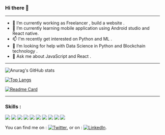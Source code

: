 ### Hi there 👋

<!--
**FatimaAlmashhor/FatimaAlmashhor** is a ✨ _special_ ✨ repository because its `README.md` (this file) appears on your GitHub profile.

Here are some ideas to get you started:

- 🔭 I’m currently working on ...
- 🌱 I’m currently learning ...
- 👯 I’m looking to collaborate on ...
- 🤔 I’m looking for help with ...
- 💬 Ask me about ...
- 📫 How to reach me: ...
- 😄 Pronouns: ...
- ⚡ Fun fact: ...
-->
------
- 🌱 I’m currently working as Freelancer , build a website .
- 🌱 I’m currently learning mobile application using Android studio and React native.
- 📫 I'm recently get interested on Python and ML .
- 🤔 I’m looking for help with Data Science in Python and Blockchain technology .
- 💬 Ask me about JavaScript and React .

-----

![Anurag's GitHub stats](https://github-readme-stats.vercel.app/api?username=FatimaAlmashhor&show_icons=true)

[![Top Langs](https://github-readme-stats.vercel.app/api/top-langs/?username=FatimaAlmashhor&layout=compact)](https://github.com/anuraghazra/github-readme-stats)

[![Readme Card](https://github-readme-stats.vercel.app/api/pin/?username=FatimaAlmashhor&repo=capstone-project-exhale)](https://github.com/FatimaAlmashhor/capstone-project-exhale)

-----
### Skills :
![](https://img.shields.io/badge/<code>-JavaScript-informational?style=flat&logo=<LOGO_NAME>&logoColor=white&color=2bbc8a)
![](https://img.shields.io/badge/<code>-React-informational?style=flat&logo=<LOGO_NAME>&logoColor=white&color=2bbc8a)
![](https://img.shields.io/badge/<code>-HTML-informational?style=flat&logo=<LOGO_NAME>&logoColor=white&color=2bbc8a)
![](https://img.shields.io/badge/style-CSS-informational?style=flat&logo=<LOGO_NAME>&logoColor=white&color=2bbc8a)
![](https://img.shields.io/badge/style-SCSS-informational?style=flat&logo=<LOGO_NAME>&logoColor=white&color=2bbc8a)
![](https://img.shields.io/badge/<code>-Nodejs-informational?style=flat&logo=<LOGO_NAME>&logoColor=white&color=2bbc8a)
![](https://img.shields.io/badge/<code>-PHP-informational?style=flat&logo=<LOGO_NAME>&logoColor=white&color=2bbc8a)
![](https://img.shields.io/badge/tool-Eslint-informational?style=flat&logo=<LOGO_NAME>&logoColor=white&color=2bbc8a)
![](https://img.shields.io/badge/DB-MYSQL-informational?style=flat&logo=<LOGO_NAME>&logoColor=white&color=2bbc8a)
![](https://img.shields.io/badge/DB-Firebase-informational?style=flat&logo=<LOGO_NAME>&logoColor=white&color=2bbc8a)

<!-- Actual text -->

You can find me on : [![Twitter][1.2]][1], or on  : [![LinkedIn][2.2]][1].

<!-- Icons -->

[1.2]: http://i.imgur.com/wWzX9uB.png (twitter icon without padding)
[2.2]: https://raw.githubusercontent.com/MartinHeinz/MartinHeinz/master/linkedin-3-16.png (LinkedIn icon without padding)

<!-- Links to your social media accounts -->

[1]: https://twitter.com/FatimaAlmashhor
[2]: https://www.linkedin.com/in/fatima-almashhor-b89b841b1/

<!-- BLOG-POST-LIST:START -->
